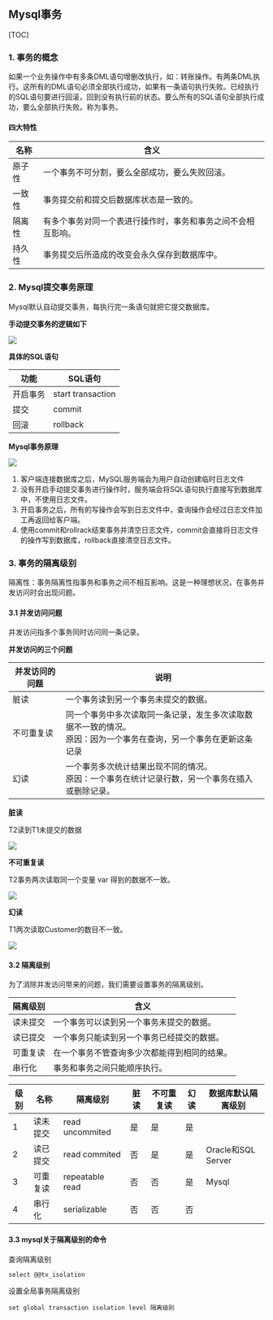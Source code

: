 ## Mysql事务

[TOC]

### 1. 事务的概念

​	如果一个业务操作中有多条DML语句增删改执行，如：转账操作。有两条DML执行。这所有的DML语句必须全部执行成功，如果有一条语句执行失败。已经执行的SQL语句要进行回滚，回到没有执行前的状态。要么所有的SQL语句全部执行成功，要么全部执行失败。称为事务。

#### 四大特性

| 名称   | 含义                                                         |
| ------ | ------------------------------------------------------------ |
| 原子性 | 一个事务不可分割，要么全部成功，要么失败回滚。               |
| 一致性 | 事务提交前和提交后数据库状态是一致的。                       |
| 隔离性 | 有多个事务对同一个表进行操作时，事务和事务之间不会相互影响。 |
| 持久性 | 事务提交后所造成的改变会永久保存到数据库中。                 |



### 2. Mysql提交事务原理

Mysql默认自动提交事务，每执行完一条语句就把它提交数据库。

**手动提交事务的逻辑如下**

![](http://ww1.sinaimg.cn/large/cccace14gy1fzins7ndg4j20b30bcwf1.jpg)

**具体的SQL语句**

| 功能     | SQL语句           |
| -------- | ----------------- |
| 开启事务 | start transaction |
| 提交     | commit            |
| 回滚     | rollback          |

**Mysql事务原理**

![](http://ww1.sinaimg.cn/large/cccace14gy1fzinsus90nj20jj0940vq.jpg)

1. 客户端连接数据库之后，MySQL服务端会为用户自动创建临时日志文件
2. 没有开启手动提交事务进行操作时，服务端会将SQL语句执行直接写到数据库中，不使用日志文件。
3. 开启事务之后，所有的写操作会写到日志文件中，查询操作会经过日志文件加工再返回给客户端。
4. 使用commit和rollrack结束事务并清空日志文件，commit会直接将日志文件的操作写到数据库，rollback直接清空日志文件。



### 3. 事务的隔离级别

隔离性：事务隔离性指事务和事务之间不相互影响。这是一种理想状况，在事务并发访问时会出现问题。

#### 3.1 并发访问问题

并发访问指多个事务同时访问同一条记录。

**并发访问的三个问题**

| 并发访问的问题 | 说明                                                         |
| -------------- | ------------------------------------------------------------ |
| 脏读           | 一个事务读到另一个事务未提交的数据。                         |
| 不可重复读     | 同一个事务中多次读取同一条记录，发生多次读取数据不一致的情况。<br>原因：因为一个事务在查询，另一个事务在更新这条记录 |
| 幻读           | 一个事务多次统计结果出现不同的情况。<br>原因：一个事务在统计记录行数，另一个事务在插入或删除记录。 |

**脏读**

T2读到T1未提交的数据

![](http://ww1.sinaimg.cn/large/cccace14gy1fzinuxvqxsj20f40gfjrr.jpg)

**不可重复读**

T2事务两次读取同一个变量 var 得到的数据不一致。

![](https://ws1.sinaimg.cn/large/cccace14gy1fzinvrd23xj20g50ghq3a.jpg)

**幻读**

T1两次读取Customer的数目不一致。

![](https://ws1.sinaimg.cn/large/cccace14gy1fzinw49jyaj20ec0g3mxm.jpg)

#### 3.2 隔离级别

为了消除并发访问带来的问题，我们需要设置事务的隔离级别。

| 隔离级别 | 含义                                         |
| -------- | -------------------------------------------- |
| 读未提交 | 一个事务可以读到另一个事务未提交的数据。     |
| 读已提交 | 一个事务只能读到另一个事务已经提交的数据。   |
| 可重复读 | 在一个事务不管查询多少次都能得到相同的结果。 |
| 串行化   | 事务和事务之间只能顺序执行。                 |

| 级别 | 名称     | 隔离级别        | 脏读 | 不可重复读 | 幻读 | 数据库默认隔离级别 |
| ---- | -------- | --------------- | ---- | ---------- | ---- | ------------------ |
| 1    | 读未提交 | read uncommited | 是   | 是         | 是   |                    |
| 2    | 读已提交 | read commited   | 否   | 是         | 是   | Oracle和SQL Server |
| 3    | 可重复读 | repeatable read | 否   | 否         | 是   | Mysql              |
| 4    | 串行化   | serializable    | 否   | 否         | 否   |                    |

#### 3.3 mysql关于隔离级别的命令

查询隔离级别

```mysql
select @@tx_isolation
```

设置全局事务隔离级别

```mysql
set global transaction isolation level 隔离级别
```

